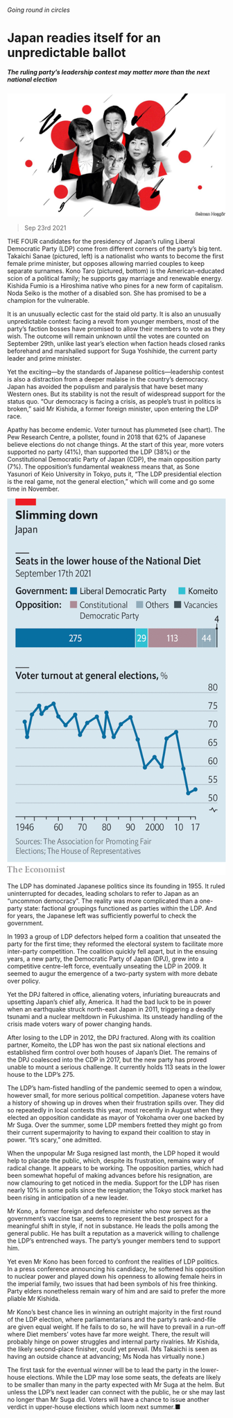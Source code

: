 ###### Going round in circles

# Japan readies itself for an unpredictable ballot 

##### The ruling party’s leadership contest may matter more than the next national election 

![image](images/20210925_ASD001_0.jpg) 

> Sep 23rd 2021 

THE FOUR candidates for the presidency of Japan’s ruling Liberal Democratic Party (LDP) come from different corners of the party’s big tent. Takaichi Sanae (pictured, left) is a nationalist who wants to become the first female prime minister, but opposes allowing married couples to keep separate surnames. Kono Taro (pictured, bottom) is the American-educated scion of a political family; he supports gay marriage and renewable energy. Kishida Fumio is a Hiroshima native who pines for a new form of capitalism. Noda Seiko is the mother of a disabled son. She has promised to be a champion for the vulnerable.

It is an unusually eclectic cast for the staid old party. It is also an unusually unpredictable contest: facing a revolt from younger members, most of the party’s faction bosses have promised to allow their members to vote as they wish. The outcome will remain unknown until the votes are counted on September 29th, unlike last year’s election when faction heads closed ranks beforehand and marshalled support for Suga Yoshihide, the current party leader and prime minister.


Yet the exciting—by the standards of Japanese politics—leadership contest is also a distraction from a deeper malaise in the country’s democracy. Japan has avoided the populism and paralysis that have beset many Western ones. But its stability is not the result of widespread support for the status quo. “Our democracy is facing a crisis, as people’s trust in politics is broken,” said Mr Kishida, a former foreign minister, upon entering the LDP race.

Apathy has become endemic. Voter turnout has plummeted (see chart). The Pew Research Centre, a pollster, found in 2018 that 62% of Japanese believe elections do not change things. At the start of this year, more voters supported no party (41%), than supported the LDP (38%) or the Constitutional Democratic Party of Japan (CDP), the main opposition party (7%). The opposition’s fundamental weakness means that, as Sone Yasunori of Keio University in Tokyo, puts it, “The LDP presidential election is the real game, not the general election,” which will come and go some time in November.

![image](images/20210925_ASC362.png) 


The LDP has dominated Japanese politics since its founding in 1955. It ruled uninterrupted for decades, leading scholars to refer to Japan as an “uncommon democracy”. The reality was more complicated than a one-party state: factional groupings functioned as parties within the LDP. And for years, the Japanese left was sufficiently powerful to check the government.

In 1993 a group of LDP defectors helped form a coalition that unseated the party for the first time; they reformed the electoral system to facilitate more inter-party competition. The coalition quickly fell apart, but in the ensuing years, a new party, the Democratic Party of Japan (DPJ), grew into a competitive centre-left force, eventually unseating the LDP in 2009. It seemed to augur the emergence of a two-party system with more debate over policy.

Yet the DPJ faltered in office, alienating voters, infuriating bureaucrats and upsetting Japan’s chief ally, America. It had the bad luck to be in power when an earthquake struck north-east Japan in 2011, triggering a deadly tsunami and a nuclear meltdown in Fukushima. Its unsteady handling of the crisis made voters wary of power changing hands.

After losing to the LDP in 2012, the DPJ fractured. Along with its coalition partner, Komeito, the LDP has won the past six national elections and established firm control over both houses of Japan’s Diet. The remains of the DPJ coalesced into the CDP in 2017, but the new party has proved unable to mount a serious challenge. It currently holds 113 seats in the lower house to the LDP’s 275.

The LDP’s ham-fisted handling of the pandemic seemed to open a window, however small, for more serious political competition. Japanese voters have a history of showing up in droves when their frustration spills over. They did so repeatedly in local contests this year, most recently in August when they elected an opposition candidate as mayor of Yokohama over one backed by Mr Suga. Over the summer, some LDP members fretted they might go from their current supermajority to having to expand their coalition to stay in power. “It’s scary,” one admitted.

When the unpopular Mr Suga resigned last month, the LDP hoped it would help to placate the public, which, despite its frustration, remains wary of radical change. It appears to be working. The opposition parties, which had been somewhat hopeful of making advances before his resignation, are now clamouring to get noticed in the media. Support for the LDP has risen nearly 10% in some polls since the resignation; the Tokyo stock market has been rising in anticipation of a new leader.

Mr Kono, a former foreign and defence minister who now serves as the government’s vaccine tsar, seems to represent the best prospect for a meaningful shift in style, if not in substance. He leads the polls among the general public. He has built a reputation as a maverick willing to challenge the LDP’s entrenched ways. The party’s younger members tend to support him.

Yet even Mr Kono has been forced to confront the realities of LDP politics. In a press conference announcing his candidacy, he softened his opposition to nuclear power and played down his openness to allowing female heirs in the imperial family, two issues that had been symbols of his free thinking. Party elders nonetheless remain wary of him and are said to prefer the more pliable Mr Kishida.

Mr Kono’s best chance lies in winning an outright majority in the first round of the LDP election, where parliamentarians and the party’s rank-and-file are given equal weight. If he fails to do so, he will have to prevail in a run-off where Diet members’ votes have far more weight. There, the result will probably hinge on power struggles and internal party rivalries. Mr Kishida, the likely second-place finisher, could yet prevail. (Ms Takaichi is seen as having an outside chance at advancing; Ms Noda has virtually none.)

The first task for the eventual winner will be to lead the party in the lower-house elections. While the LDP may lose some seats, the defeats are likely to be smaller than many in the party expected with Mr Suga at the helm. But unless the LDP’s next leader can connect with the public, he or she may last no longer than Mr Suga did. Voters will have a chance to issue another verdict in upper-house elections which loom next summer.■

